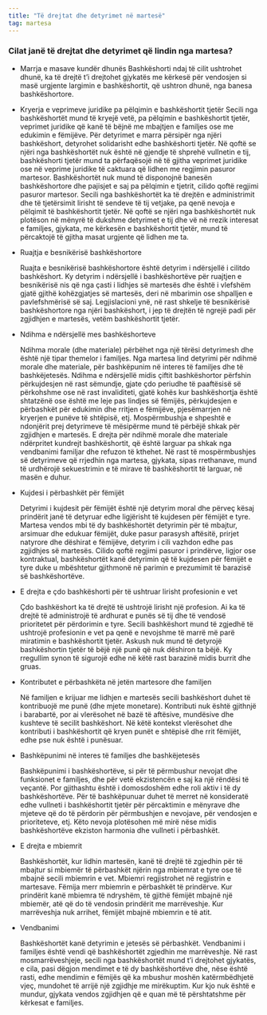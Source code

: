```yaml
---
title: "Të drejtat dhe detyrimet në martesë"
tag: martesa
---
```


### Cilat janë të drejtat dhe detyrimet që lindin nga martesa?

* Marrja e masave  kundër dhunës
 Bashkëshorti ndaj të cilit ushtrohet dhunë, ka të drejtë t’i drejtohet gjykatës me kërkesë për vendosjen si masë urgjente largimin e bashkëshortit, që ushtron dhunë, nga banesa bashkëshortore.
 
* Kryerja e veprimeve juridike pa pëlqimin e bashkëshortit tjetër
Secili nga bashkëshortët mund të kryejë vetë, pa pëlqimin e bashkëshortit tjetër, veprimet juridike që kanë të bëjnë me mbajtjen e familjes ose me edukimin e fëmijëve. Për detyrimet e marra përsipër nga njëri bashkëshort, detyrohet solidarisht edhe bashkëshorti tjetër. Në qoftë se njëri nga bashkëshortët nuk është në gjendje të shprehë vullnetin e tij, bashkëshorti tjetër mund ta përfaqësojë në të gjitha veprimet juridike ose në veprime juridike të caktuara që lidhen me regjimin pasuror martesor. Bashkëshortët nuk mund të disponojnë banesën bashkëshortore dhe pajisjet e saj pa pëlqimin e tjetrit, cilido qoftë regjimi pasuror martesor. Secili nga bashkëshortët ka të drejtën e administrimit dhe të tjetërsimit lirisht të sendeve të tij vetjake, pa qenë nevoja e pëlqimit të bashkëshortit tjetër. Në qoftë se njëri nga bashkëshortët nuk plotëson në mënyrë të dukshme detyrimet e tij dhe vë në rrezik interesat e familjes, gjykata, me kërkesën e bashkëshortit tjetër, mund të përcaktojë të gjitha masat urgjente që lidhen me ta.


* Ruajtja e besnikërisë bashkëshortore

  Ruajta e besnikërisë bashkëshortore është detyrim i ndërsjellë i cilitdo bashkëshort. Ky detyrim i ndërsjellë i bashkëshortëve për ruajtjen e besnikërisë nis që nga çasti i lidhjes së martesës dhe është i vlefshëm gjatë gjithë kohëzgjatjes së martesës, deri në mbarimin ose shpalljen e pavlefshmërisë së saj. Legjislacioni ynë, në rast shkelje të besnikërisë bashkëshortore nga njëri bashkëshort, i jep të drejtën të ngrejë padi për zgjidhjen e martesës, vetëm bashkëshortit tjetër.

* Ndihma e ndërsjellë mes bashkëshorteve

  Ndihma morale (dhe materiale) përbëhet nga një tërësi detyrimesh dhe është një tipar themelor i familjes. Nga martesa lind detyrimi për ndihmë morale dhe materiale, për bashkëpunim në interes të familjes dhe të bashkëjetesës. Ndihma e ndërsjellë midis çiftit bashkëshortor përfshin përkujdesjen në rast sëmundje, gjate çdo periudhe të paaftësisë së përkohshme ose në rast invaliditeti, gjatë kohës kur bashkëshortja është shtatzënë ose është me leje pas lindjes së fëmijës, përkujdesjen e përbashkët për edukimin dhe rritjen e fëmijëve, pjesëmarrjen në kryerjen e punëve të shtëpisë, etj. Mospërmbushja e shpeshtë e ndonjërit prej detyrimeve të mësipërme mund të përbëjë shkak për zgjidhjen e martesës.
E drejta për ndihmë morale dhe materiale ndërpritet kundrejt bashkëshortit, që është larguar pa shkak nga vendbanimi familjar dhe refuzon të kthehet. Në rast të mospërmbushjes së detyrimeve që rrjedhin nga martesa, gjykata, sipas rrethanave, mund të urdhërojë sekuestrimin e të mirave të bashkëshortit të larguar, në masën e duhur.


* Kujdesi i përbashkët për fëmijët

  Detyrimi i kujdesit për fëmijët është një detyrim moral dhe përveç kësaj prindërit janë të detyruar edhe ligjërisht të kujdesen për fëmijët e tyre. Martesa vendos mbi të dy bashkëshortët detyrimin për të mbajtur, arsimuar dhe edukuar fëmijët, duke pasur parasysh aftësitë, prirjet natyrore dhe dëshirat e fëmijëve, detyrim i cili vazhdon edhe pas zgjidhjes së martesës. Cilido qoftë regjimi pasuror i prindërve, ligjor ose kontraktual, bashkëshortët kanë detyrimin që të kujdesen për fëmijët e tyre duke u mbështetur gjithmonë në parimin e prezumimit të barazisë së bashkëshortëve.

* E drejta e çdo bashkëshorti për të ushtruar lirisht profesionin e vet

  Çdo bashkëshort ka të drejtë të ushtrojë lirisht një profesion. Ai ka të drejtë të administrojë të ardhurat e punës së tij dhe të vendosë prioritetet për përdorimin e tyre. Secili bashkëshort mund të zgjedhë të ushtrojë profesionin e vet pa qenë e nevojshme të marrë më parë miratimin e bashkëshortit tjetër. Askush nuk mund të detyrojë bashkëshortin tjetër të bëjë një punë që nuk dëshiron ta bëjë. Ky rregullim synon të sigurojë edhe në këtë rast barazinë midis burrit dhe gruas.

* Kontributet e përbashkëta në jetën martesore dhe familjen

  Në familjen e krijuar me lidhjen e martesës secili bashkëshort duhet të kontribuojë me punë (dhe mjete monetare). Kontributi nuk është gjithnjë i barabartë, por ai vlerësohet në bazë të aftësive, mundësive dhe kushteve të secilit bashkëshort. Në këtë kontekst vlerësohet dhe kontributi i bashkëshortit që kryen punët e shtëpisë dhe rrit fëmijët, edhe pse nuk është i punësuar.

* Bashkëpunimi në interes të familjes dhe bashkëjetesës

  Bashkëpunimi i bashkëshortëve, si për të përmbushur nevojat dhe funksionet e familjes, dhe për vetë ekzistencën e saj ka një rëndësi të veçantë. Por gjithashtu është i domosdoshëm edhe roli aktiv i të dy bashkëshortëve. Për të bashkëpunuar duhet të merret në konsideratë edhe vullneti i bashkëshortit tjetër për përcaktimin e mënyrave dhe mjeteve që do të përdorin për përmbushjen e nevojave, për vendosjen e prioriteteve, etj. Këto nevoja plotësohen më mirë nëse midis bashkëshortëve ekziston harmonia dhe vullneti i përbashkët.

* E drejta e mbiemrit

  Bashkëshortët, kur lidhin martesën, kanë të drejtë të zgjedhin për të mbajtur si mbiemër të përbashkët njërin nga mbiemrat e tyre ose të mbajnë secili mbiemrin e vet. Mbiemri regjistrohet në regjistrin e martesave. Fëmija merr mbiemrin e përbashkët të prindërve. Kur prindërit kanë mbiemra të ndryshëm, të gjithë fëmijët mbajnë një mbiemër, atë që do të vendosin prindërit me marrëveshje. Kur marrëveshja nuk arrihet, fëmijët mbajnë mbiemrin e të atit.

* Vendbanimi

  Bashkëshortët kanë detyrimin e jetesës së përbashkët. Vendbanimi i familjes është vendi që bashkëshortët zgjedhin me marrëveshje. Në rast mosmarrëveshjeje, secili nga bashkëshortët mund t’i drejtohet gjykatës, e cila, pasi dëgjon mendimet e të dy bashkëshortëve dhe, nëse është rasti, edhe mendimin e fëmijës që ka mbushur moshën katërmbëdhjetë vjeç, mundohet të arrijë një zgjidhje me mirëkuptim. Kur kjo nuk është e mundur, gjykata vendos zgjidhjen që e quan më të përshtatshme për kërkesat e familjes.

